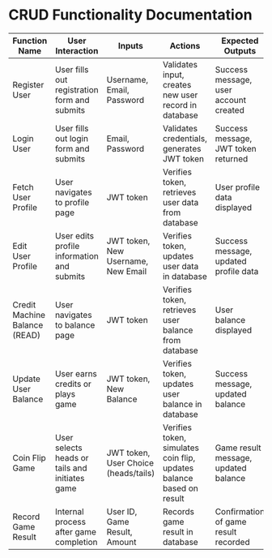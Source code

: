 # CRUD Functionality Documentation

| Function Name | User Interaction | Inputs | Actions | Expected Outputs |
|---------------|------------------|--------|---------|------------------|
| Register User | User fills out registration form and submits | Username, Email, Password | Validates input, creates new user record in database | Success message, user account created |
| Login User | User fills out login form and submits | Email, Password | Validates credentials, generates JWT token | Success message, JWT token returned |
| Fetch User Profile | User navigates to profile page | JWT token | Verifies token, retrieves user data from database | User profile data displayed |
| Edit User Profile | User edits profile information and submits | JWT token, New Username, New Email | Verifies token, updates user data in database | Success message, updated profile data |
| Credit Machine Balance (READ) | User navigates to balance page | JWT token | Verifies token, retrieves user balance from database | User balance displayed |
| Update User Balance | User earns credits or plays game | JWT token, New Balance | Verifies token, updates user balance in database | Success message, updated balance |
| Coin Flip Game | User selects heads or tails and initiates game | JWT token, User Choice (heads/tails) | Verifies token, simulates coin flip, updates balance based on result | Game result message, updated balance |
| Record Game Result | Internal process after game completion | User ID, Game Result, Amount | Records game result in database | Confirmation of game result recorded |

